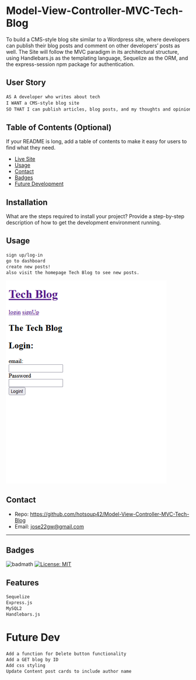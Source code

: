 # Model-View-Controller-MVC-Tech-Blog

To build a CMS-style blog site similar to a Wordpress site, where developers can publish their blog posts and comment on other developers’ posts as well. The Site will follow the MVC paradigm in its architectural structure, using Handlebars.js as the templating language, Sequelize as the ORM, and the express-session npm package for authentication.

## User Story

```md
AS A developer who writes about tech
I WANT a CMS-style blog site
SO THAT I can publish articles, blog posts, and my thoughts and opinions
```

## Table of Contents (Optional)
If your README is long, add a table of contents to make it easy for users to find what they need.
- [Live Site](https://mvc-techblog-117.herokuapp.com/)
- [Usage](#Usage)
- [Contact](#Contact)
- [Badges](#Badges)
- [Future Development](#Future-Dev)
## Installation
What are the steps required to install your project? Provide a step-by-step description of how to get the development environment running.
## Usage
    sign up/log-in
    go to dashboard
    create new posts!
    also visit the homepage Tech Blog to see new posts.
  
![alt text](assets/app-screenshot.png)

## Contact

- Repo: https://github.com/hotsoup42/Model-View-Controller-MVC-Tech-Blog
- Email: jose22gw@gmail.com
---

## Badges
![badmath](https://img.shields.io/github/languages/top/nielsenjared/badmath)
[![License: MIT](https://img.shields.io/badge/License-MIT-yellow.svg)](https://opensource.org/licenses/MIT)
## Features

    Sequelize
    Express.js
    MySQL2
    Handlebars.js

# Future Dev

    Add a function for Delete button functionality
    Add a GET blog by ID 
    Add css styling 
    Update Content post cards to include author name